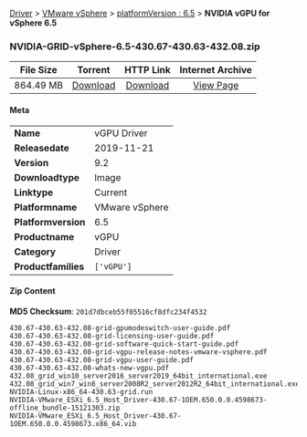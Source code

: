 
[Driver](/README.md)  >  [VMware vSphere](/index/Driver/VMware_vSphere.md)  >  [platformVersion : 6.5](/index/Driver/VMware_vSphere/6.5.md)  >  **NVIDIA vGPU for vSphere 6.5**


### NVIDIA-GRID-vSphere-6.5-430.67-430.63-432.08.zip

| **File Size** | **Torrent**  | **HTTP Link** | **Internet Archive** |
|:-------------:|:------------:|:-------------:|:--------------------:|
| 864.49 MB |  [Download](https://archive.org/download/nvgpu_NVIDIA-GRID-vSphere-6.5-430.67-430.63-432.08.zip_32td210o/nvgpu_NVIDIA-GRID-vSphere-6.5-430.67-430.63-432.08.zip_32td210o_archive.torrent)       | [Download](https://archive.org/compress/nvgpu_NVIDIA-GRID-vSphere-6.5-430.67-430.63-432.08.zip_32td210o) | [View Page](https://archive.org/details/nvgpu_NVIDIA-GRID-vSphere-6.5-430.67-430.63-432.08.zip_32td210o)       |

#### Meta

<table>
<tr><td><strong>Name</strong></td><td>vGPU Driver</td></tr>
<tr><td><strong>Releasedate</strong></td><td>2019-11-21</td></tr>
<tr><td><strong>Version</strong></td><td>9.2</td></tr>
<tr><td><strong>Downloadtype</strong></td><td>Image</td></tr>
<tr><td><strong>Linktype</strong></td><td>Current</td></tr>
<tr><td><strong>Platformname</strong></td><td>VMware vSphere</td></tr>
<tr><td><strong>Platformversion</strong></td><td>6.5</td></tr>
<tr><td><strong>Productname</strong></td><td>vGPU</td></tr>
<tr><td><strong>Category</strong></td><td>Driver</td></tr>
<tr><td><strong>Productfamilies</strong></td><td><code>['vGPU']</code></td></tr>
</table>

#### Zip Content

**MD5 Checksum**: `201d7dbceb55f05516cf8dfc234f4532`

```text
430.67-430.63-432.08-grid-gpumodeswitch-user-guide.pdf
430.67-430.63-432.08-grid-licensing-user-guide.pdf
430.67-430.63-432.08-grid-software-quick-start-guide.pdf
430.67-430.63-432.08-grid-vgpu-release-notes-vmware-vsphere.pdf
430.67-430.63-432.08-grid-vgpu-user-guide.pdf
430.67-430.63-432.08-whats-new-vgpu.pdf
432.08_grid_win10_server2016_server2019_64bit_international.exe
432.08_grid_win7_win8_server2008R2_server2012R2_64bit_international.exe
NVIDIA-Linux-x86_64-430.63-grid.run
NVIDIA-VMware_ESXi_6.5_Host_Driver-430.67-1OEM.650.0.0.4598673-offline_bundle-15121303.zip
NVIDIA-VMware_ESXi_6.5_Host_Driver-430.67-1OEM.650.0.0.4598673.x86_64.vib
```